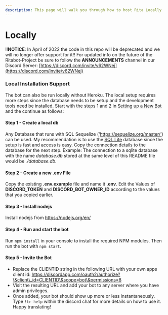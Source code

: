 ```yaml
---
description: This page will walk you through how to host Rita Locally
---
```


# Locally

!!**NOTICE**: In April of 2022 the code in this repo will be deprecated and we will no longer offer support for it!! For updated info on the future of the Ritabot-Project be sure to follow the **ANNOUNCEMENTS** channel in our Discord Server: [https://discord.com/invite/v62WNej](https://discord.com/invite/v62WNej)

### Local Installation Support <a href="#local-installation-support" id="local-installation-support"></a>

The bot can also be run locally without Heroku. The local setup requires more steps since the database needs to be setup and the development tools need be installed. Start with the steps 1 and 2 in [Setting up a New Bot](https://ritabot.gg/local/#new-bot) and the continue as follows:

#### Step 1 - Create a local db <a href="#step-1---create-a-local-db" id="step-1---create-a-local-db"></a>

Any Database that runs with SQL Sequelize (‘https://sequelize.org/master/’) can be used. My recommendation is to use the [SQL Lite](https://www.sqlite.org/index.html) database since the setup is fast and access is easy. Copy the connection details to the database for the next step. Example: The connection to a sqlite database with the name _database.db_ stored at the same level of this README file would be _./database.db_.

#### Step 2 - Create a new .env File <a href="#step-2---create-a-new-env-file" id="step-2---create-a-new-env-file"></a>

Copy the existing **.env.example** file and name it **.env**. Edit the Values of **DISCORD\_TOKEN** and **DISCORD\_BOT\_OWNER\_ID** according to the values that you copied earlier.

#### Step 3 - Install nodejs <a href="#step-3---install-nodejs" id="step-3---install-nodejs"></a>

Install nodejs from https://nodejs.org/en/

#### Step 4 - Run and start the bot <a href="#step-4---run-and-start-the-bot" id="step-4---run-and-start-the-bot"></a>

Run `npm install` in your console to install the required NPM modules. Then run the bot with `npm start`.

#### Step 5 - Invite the Bot <a href="#step-5---configure-bot" id="step-5---configure-bot"></a>

* Replace the CLIENTID string in the following URL with your own apps client id: https://discordapp.com/oauth2/authorize?\&client\_id=CLIENTID\&scope=bot\&permissions=8
* Visit the resulting URL and add your bot to any server where you have admin privileges.
* Once added, your bot should show up more or less instantaneously. Type `!tr help` within the discord chat for more details on how to use it. Happy translating!
